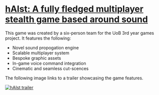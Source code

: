 # <ins>hAIst: A fully fledged multiplayer stealth game based around sound</ins>

This game was created by a six-person team for the UoB 3rd year games project. It features the following:

<ul>
  <li>Novel sound propogation engine</li>
  <li>Scalable multiplayer system</li>
  <li>Bespoke graphic assets</li>
  <li>In-game voice command integration</li>
  <li>Cinematic and seamless cut-scences</li>
</ul>

The following image links to a trailer showcasing the game features.

[![hAIst trailer](https://img.youtube.com/vi/xn4eLIGx3Eo/0.jpg)](https://www.youtube.com/watch?v=xn4eLIGx3Eo)
